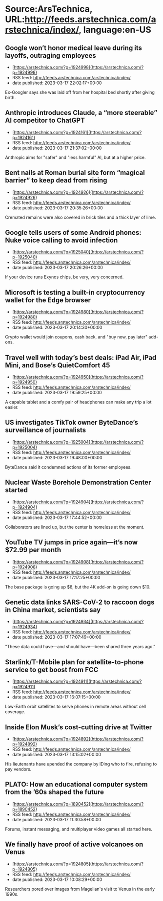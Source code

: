 # Source:ArsTechnica, URL:http://feeds.arstechnica.com/arstechnica/index/, language:en-US

## Google won’t honor medical leave during its layoffs, outraging employees
 - [https://arstechnica.com/?p=1924998](https://arstechnica.com/?p=1924998)
 - RSS feed: http://feeds.arstechnica.com/arstechnica/index/
 - date published: 2023-03-17 22:02:17+00:00

Ex-Googler says she was laid off from her hospital bed shortly after giving birth.

## Anthropic introduces Claude, a “more steerable” AI competitor to ChatGPT
 - [https://arstechnica.com/?p=1924161](https://arstechnica.com/?p=1924161)
 - RSS feed: http://feeds.arstechnica.com/arstechnica/index/
 - date published: 2023-03-17 21:37:02+00:00

Anthropic aims for "safer" and "less harmful" AI, but at a higher price.

## Bent nails at Roman burial site form “magical barrier” to keep dead from rising
 - [https://arstechnica.com/?p=1924926](https://arstechnica.com/?p=1924926)
 - RSS feed: http://feeds.arstechnica.com/arstechnica/index/
 - date published: 2023-03-17 20:35:26+00:00

Cremated remains were also covered in brick tiles and a thick layer of lime.

## Google tells users of some Android phones: Nuke voice calling to avoid infection
 - [https://arstechnica.com/?p=1925040](https://arstechnica.com/?p=1925040)
 - RSS feed: http://feeds.arstechnica.com/arstechnica/index/
 - date published: 2023-03-17 20:26:26+00:00

If your device runs Exynos chips, be very, very concerned.

## Microsoft is testing a built-in cryptocurrency wallet for the Edge browser
 - [https://arstechnica.com/?p=1924980](https://arstechnica.com/?p=1924980)
 - RSS feed: http://feeds.arstechnica.com/arstechnica/index/
 - date published: 2023-03-17 20:14:30+00:00

Crypto wallet would join coupons, cash back, and "buy now, pay later" add-ons.

## Travel well with today’s best deals: iPad Air, iPad Mini, and Bose’s QuietComfort 45
 - [https://arstechnica.com/?p=1924950](https://arstechnica.com/?p=1924950)
 - RSS feed: http://feeds.arstechnica.com/arstechnica/index/
 - date published: 2023-03-17 19:59:25+00:00

A capable tablet and a comfy pair of headphones can make any trip a lot easier.

## US investigates TikTok owner ByteDance’s surveillance of journalists
 - [https://arstechnica.com/?p=1925004](https://arstechnica.com/?p=1925004)
 - RSS feed: http://feeds.arstechnica.com/arstechnica/index/
 - date published: 2023-03-17 19:48:00+00:00

ByteDance said it condemned actions of its former employees.

## Nuclear Waste Borehole Demonstration Center started
 - [https://arstechnica.com/?p=1924904](https://arstechnica.com/?p=1924904)
 - RSS feed: http://feeds.arstechnica.com/arstechnica/index/
 - date published: 2023-03-17 17:44:52+00:00

Collaborators are lined up, but the center is homeless at the moment.

## YouTube TV jumps in price again—it’s now $72.99 per month
 - [https://arstechnica.com/?p=1924908](https://arstechnica.com/?p=1924908)
 - RSS feed: http://feeds.arstechnica.com/arstechnica/index/
 - date published: 2023-03-17 17:17:25+00:00

The base package is going up $8, but the 4K add-on is going down $10.

## Genetic data links SARS-CoV-2 to raccoon dogs in China market, scientists say
 - [https://arstechnica.com/?p=1924934](https://arstechnica.com/?p=1924934)
 - RSS feed: http://feeds.arstechnica.com/arstechnica/index/
 - date published: 2023-03-17 17:07:49+00:00

"These data could have—and should have—been shared three years ago."

## Starlink/T-Mobile plan for satellite-to-phone service to get boost from FCC
 - [https://arstechnica.com/?p=1924911](https://arstechnica.com/?p=1924911)
 - RSS feed: http://feeds.arstechnica.com/arstechnica/index/
 - date published: 2023-03-17 16:07:15+00:00

Low-Earth orbit satellites to serve phones in remote areas without cell coverage.

## Inside Elon Musk’s cost-cutting drive at Twitter
 - [https://arstechnica.com/?p=1924892](https://arstechnica.com/?p=1924892)
 - RSS feed: http://feeds.arstechnica.com/arstechnica/index/
 - date published: 2023-03-17 13:15:02+00:00

His lieutenants have upended the company by IDing who to fire, refusing to pay vendors.

## PLATO: How an educational computer system from the ’60s shaped the future
 - [https://arstechnica.com/?p=1890452](https://arstechnica.com/?p=1890452)
 - RSS feed: http://feeds.arstechnica.com/arstechnica/index/
 - date published: 2023-03-17 11:30:58+00:00

Forums, instant messaging, and multiplayer video games all started here.

## We finally have proof of active volcanoes on Venus
 - [https://arstechnica.com/?p=1924805](https://arstechnica.com/?p=1924805)
 - RSS feed: http://feeds.arstechnica.com/arstechnica/index/
 - date published: 2023-03-17 10:08:29+00:00

Researchers pored over images from Magellan's visit to Venus in the early 1990s.

